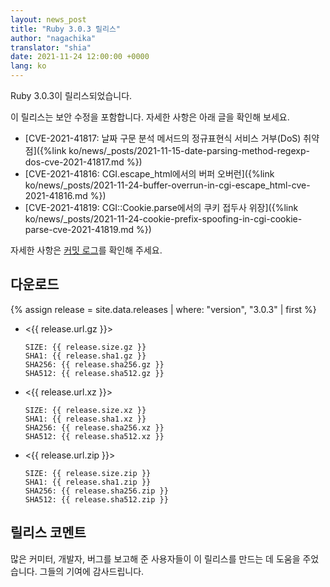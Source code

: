 ```yaml
---
layout: news_post
title: "Ruby 3.0.3 릴리스"
author: "nagachika"
translator: "shia"
date: 2021-11-24 12:00:00 +0000
lang: ko
---
```


Ruby 3.0.3이 릴리스되었습니다.

이 릴리스는 보안 수정을 포함합니다.
자세한 사항은 아래 글을 확인해 보세요.

* [CVE-2021-41817: 날짜 구문 분석 메서드의 정규표현식 서비스 거부(DoS) 취약점]({%link ko/news/_posts/2021-11-15-date-parsing-method-regexp-dos-cve-2021-41817.md %})
* [CVE-2021-41816: CGI.escape_html에서의 버퍼 오버런]({%link ko/news/_posts/2021-11-24-buffer-overrun-in-cgi-escape_html-cve-2021-41816.md %})
* [CVE-2021-41819: CGI::Cookie.parse에서의 쿠키 접두사 위장]({%link ko/news/_posts/2021-11-24-cookie-prefix-spoofing-in-cgi-cookie-parse-cve-2021-41819.md %})

자세한 사항은 [커밋 로그](https://github.com/ruby/ruby/compare/v3_0_2...v3_0_3)를 확인해 주세요.

## 다운로드

{% assign release = site.data.releases | where: "version", "3.0.3" | first %}

* <{{ release.url.gz }}>

      SIZE: {{ release.size.gz }}
      SHA1: {{ release.sha1.gz }}
      SHA256: {{ release.sha256.gz }}
      SHA512: {{ release.sha512.gz }}

* <{{ release.url.xz }}>

      SIZE: {{ release.size.xz }}
      SHA1: {{ release.sha1.xz }}
      SHA256: {{ release.sha256.xz }}
      SHA512: {{ release.sha512.xz }}

* <{{ release.url.zip }}>

      SIZE: {{ release.size.zip }}
      SHA1: {{ release.sha1.zip }}
      SHA256: {{ release.sha256.zip }}
      SHA512: {{ release.sha512.zip }}

## 릴리스 코멘트

많은 커미터, 개발자, 버그를 보고해 준 사용자들이 이 릴리스를 만드는 데 도움을 주었습니다.
그들의 기여에 감사드립니다.
